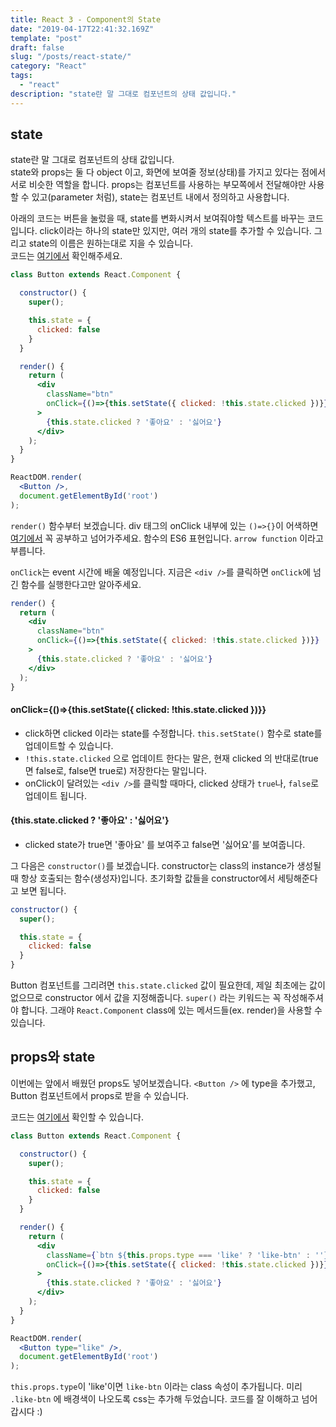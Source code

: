 ```yaml
---
title: React 3 - Component의 State
date: "2019-04-17T22:41:32.169Z"
template: "post"
draft: false
slug: "/posts/react-state/"
category: "React"
tags:
  - "react"
description: "state란 말 그대로 컴포넌트의 상태 값입니다."
---
```


## state
state란 말 그대로 컴포넌트의 상태 값입니다. <br/>
state와 props는 둘 다 object 이고, 화면에 보여줄 정보(상태)를 가지고 있다는 점에서 서로 비슷한 역할을 합니다.
props는 컴포넌트를 사용하는 부모쪽에서 전달해야만 사용할 수 있고(parameter 처럼), state는 컴포넌트 내에서 정의하고 사용합니다.

아래의 코드는 버튼을 눌렀을 때, state를 변화시켜서 보여줘야할 텍스트를 바꾸는 코드입니다.
click이라는 하나의 state만 있지만, 여러 개의 state를 추가할 수 있습니다. 그리고 state의 이름은 원하는대로 지을 수 있습니다. <br/>
코드는 [여기에서](https://codepen.io/yeri-kim/pen/vMrVVE) 확인해주세요.
```jsx
class Button extends React.Component {

  constructor() {
    super();

    this.state = {
      clicked: false
    }
  }

  render() {
    return (
      <div
        className="btn"
        onClick={()=>{this.setState({ clicked: !this.state.clicked })}}
      >
        {this.state.clicked ? '좋아요' : '싫어요'}
      </div>
    );
  }
}

ReactDOM.render(
  <Button />,
  document.getElementById('root')
);

```
`render()` 함수부터 보겠습니다.
div 태그의 onClick 내부에 있는 `()=>{}`이 어색하면
[여기에서](https://developer.mozilla.org/en-US/docs/Web/JavaScript/Reference/Functions/Arrow_functions) 꼭 공부하고 넘어가주세요.
함수의 ES6 표현입니다. `arrow function` 이라고 부릅니다.

`onClick`는 event 시간에 배울 예정입니다. 지금은 `<div />`를 클릭하면 `onClick`에 넘긴 함수를 실행한다고만 알아주세요.
```jsx
render() {
  return (
    <div
      className="btn"
      onClick={()=>{this.setState({ clicked: !this.state.clicked })}}
    >
      {this.state.clicked ? '좋아요' : '싫어요'}
    </div>
  );
}
```
#### onClick={()=>{this.setState({ clicked: !this.state.clicked })}}
- click하면 clicked 이라는 state를 수정합니다. `this.setState()` 함수로 state를 업데이트할 수 있습니다.
- `!this.state.clicked` 으로 업데이트 한다는 말은, 현재 clicked 의 반대로(true면 false로, false면 true로) 저장한다는 말입니다.
- onClick이 달려있는 `<div />`를 클릭할 때마다, clicked 상태가 `true`나, `false`로 업데이트 됩니다.

#### {this.state.clicked ? '좋아요' : '싫어요'}
- clicked state가 true면 '좋아요' 를 보여주고 false면 '싫어요'를 보여줍니다.

그 다음은 `constructor()`를 보겠습니다. constructor는 class의 instance가 생성될 때 항상 호출되는 함수(생성자)입니다.
초기화할 값들을 constructor에서 세팅해준다고 보면 됩니다.
```jsx
constructor() {
  super();

  this.state = {
    clicked: false
  }
}
```
Button 컴포넌트를 그리려면 `this.state.clicked` 값이 필요한데, 제일 최초에는 값이 없으므로 constructor 에서 값을 지정해줍니다.
`super()` 라는 키워드는 꼭 작성해주셔야 합니다. 그래야 `React.Component` class에 있는 메서드들(ex. render)을 사용할 수 있습니다.

## props와 state
이번에는 앞에서 배웠던 props도 넣어보겠습니다.
`<Button />` 에 type을 추가했고, Button 컴포넌트에서 props로 받을 수 있습니다.

코드는 [여기에서](https://codepen.io/yeri-kim/pen/axKQMd) 확인할 수 있습니다.
```jsx
class Button extends React.Component {

  constructor() {
    super();

    this.state = {
      clicked: false
    }
  }

  render() {
    return (
      <div
        className={`btn ${this.props.type === 'like' ? 'like-btn' : ''}`}
        onClick={()=>{this.setState({ clicked: !this.state.clicked })}}
      >
        {this.state.clicked ? '좋아요' : '싫어요'}
      </div>
    );
  }
}

ReactDOM.render(
  <Button type="like" />,
  document.getElementById('root')
);

```
`this.props.type`이 'like'이면 `like-btn` 이라는 class 속성이 추가됩니다. 미리 `.like-btn` 에 배경색이 나오도록 css는 추가해 두었습니다.
코드를 잘 이해하고 넘어갑시다 :)
